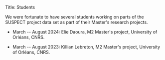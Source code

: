 Title: Students

We were fortunate to have several students working on parts of the SUSPECT project data set as part of their Master's research projects.

* March -- August 2024: Elie Daoura, M2 Master's project, University of Orléans, CNRS.

* March -- August 2023: Killian Lebreton, M2 Master's project, University of Orléans, CNRS.
